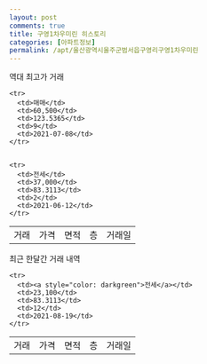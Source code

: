 ```yaml
---
layout: post
comments: true
title: 구영1차우미린 히스토리
categories: [아파트정보]
permalink: /apt/울산광역시울주군범서읍구영리구영1차우미린
---
```


역대 최고가 거래
<table class="sortable">
    <tr>
      <td>거래</td>
      <td>가격</td>
      <td>면적</td>
      <td>층</td>
      <td>거래일</td>
    </tr>
    
    <tr>
      <td>매매</td>
      <td>60,500</td>
      <td>123.5365</td>
      <td>9</td>
      <td>2021-07-08</td>
    </tr>
        
    
    <tr>
      <td>전세</td>
      <td>37,000</td>
      <td>83.3113</td>
      <td>2</td>
      <td>2021-06-12</td>
    </tr>
        
    
</table>

최근 한달간 거래 내역

<font size='small'>
<table class="sortable">
    <tr>
      <td>거래</td>
      <td>가격</td>
      <td>면적</td>
      <td>층</td>
      <td>거래일</td>
    </tr>

    <tr>
      <td><a style="color: darkgreen">전세</a></td>
      <td>23,100</td>
      <td>83.3113</td>
      <td>12</td>
      <td>2021-08-19</td>
    </tr>
      
</table>
</font>

